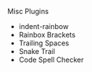Misc Plugins
- indent-rainbow
- Rainbox Brackets
- Trailing Spaces
- Snake Trail
- Code Spell Checker
